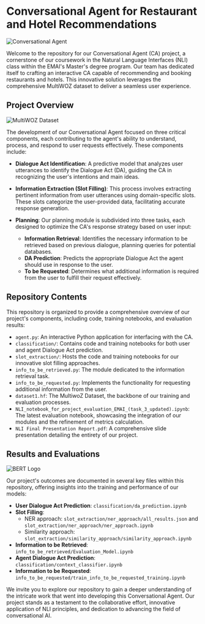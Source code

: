 # Conversational Agent for Restaurant and Hotel Recommendations

![Conversational Agent](https://bodyswitch.com.au/wp-content/uploads/2022/08/nlp-logo.png)

Welcome to the repository for our Conversational Agent (CA) project, a cornerstone of our coursework in the Natural Language Interfaces (NLI) class within the EMAI's Master's degree program. Our team has dedicated itself to crafting an interactive CA capable of recommending and booking restaurants and hotels. This innovative solution leverages the comprehensive MultiWOZ dataset to deliver a seamless user experience.

## Project Overview

![MultiWOZ Dataset](https://static.observablehq.com/assets/customer_stories/huggingface/huggingface-logo.png)

The development of our Conversational Agent focused on three critical components, each contributing to the agent's ability to understand, process, and respond to user requests effectively. These components include:

- **Dialogue Act Identification**: A predictive model that analyzes user utterances to identify the Dialogue Act (DA), guiding the CA in recognizing the user's intentions and main ideas.

- **Information Extraction (Slot Filling)**: This process involves extracting pertinent information from user utterances using domain-specific slots. These slots categorize the user-provided data, facilitating accurate response generation.

- **Planning**: Our planning module is subdivided into three tasks, each designed to optimize the CA's response strategy based on user input:
  - **Information Retrieval**: Identifies the necessary information to be retrieved based on previous dialogue, planning queries for potential databases.
  - **DA Prediction**: Predicts the appropriate Dialogue Act the agent should use in response to the user.
  - **To be Requested**: Determines what additional information is required from the user to fulfill their request effectively.

## Repository Contents

This repository is organized to provide a comprehensive overview of our project's components, including code, training notebooks, and evaluation results:

- `agent.py`: An interactive Python application for interfacing with the CA.
- `classification/`: Contains code and training notebooks for both user and agent Dialogue Act prediction.
- `slot_extraction/`: Hosts the code and training notebooks for our innovative slot filling approaches.
- `info_to_be_retrieved.py`: The module dedicated to the information retrieval task.
- `info_to_be_requested.py`: Implements the functionality for requesting additional information from the user.
- `dataset1.hf`: The MultiwoZ Dataset, the backbone of our training and evaluation processes.
- `NLI_notebook_for_project_evaluation_EMAI_(task_3_updated).ipynb`: The latest evaluation notebook, showcasing the integration of our modules and the refinement of metrics calculation.
- `NLI Final Presentation Report.pdf`: A comprehensive slide presentation detailing the entirety of our project.

## Results and Evaluations

![BERT Logo](https://www.tengoldenrules.com/wp-content/uploads/Screen-Shot-2021-11-22-at-10.14.51-AM.png)

Our project's outcomes are documented in several key files within this repository, offering insights into the training and performance of our models:

- **User Dialogue Act Prediction**: `classification/da_prediction.ipynb`
- **Slot Filling**:
  - NER approach: `slot_extraction/ner_approach/all_results.json` and `slot_extraction/ner_approach/ner_approach.ipynb`
  - Similarity approach: `slot_extraction/similarity_approach/similarity_approach.ipynb`
- **Information to be Retrieved**: `info_to_be_retrieved/Evaluation_Model.ipynb`
- **Agent Dialogue Act Prediction**: `classification/context_classifier.ipynb`
- **Information to be Requested**: `info_to_be_requested/train_info_to_be_requested_training.ipynb`

We invite you to explore our repository to gain a deeper understanding of the intricate work that went into developing this Conversational Agent. Our project stands as a testament to the collaborative effort, innovative application of NLI principles, and dedication to advancing the field of conversational AI.


